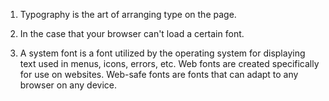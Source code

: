 1. Typography is the art of arranging type on the page.

2. In the case that your browser can't load a certain font.

3. A system font is a font utilized by the operating system for displaying text used in menus, icons, errors, etc. Web fonts are created specifically for use on websites. Web-safe fonts are fonts that can adapt to any browser on any device.
